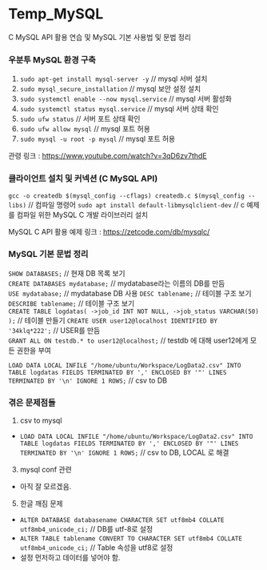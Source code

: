 # Temp_MySQL
C MySQL API 활용 연습 및 MySQL 기본 사용법 및 문법 정리 

### 우분투 MySQL 환경 구축 
1. `sudo apt-get install mysql-server -y` // mysql 서버 설치  
2. `sudo mysql_secure_installation`  // mysql 보안 설정 설치  
3. `sudo systemctl enable --now mysql.service` // mysql 서버 활성화  
4. `sudo systemctl status mysql.service` // mysql 서버 상태 확인  
5. `sudo ufw status` // 서버 포트 상태 확인  
6. `sudo ufw allow mysql` // mysql 포트 허용  
7. `sudo mysql -u root -p mysql` // mysql 포트 허용  

관령 링크 : https://www.youtube.com/watch?v=3qD6zv7thdE  
### 클라이언트 설치 및 커넥션 (C MySQL API)
`gcc -o createdb $(mysql_config --cflags) createdb.c $(mysql_config --libs)` // 컴파일 명령어 
`sudo apt install default-libmysqlclient-dev` // c 예제를 컴파일 위한 MySQL C 개발 라이브러리 설치

MySQL C API 활용 예제 링크 : https://zetcode.com/db/mysqlc/  
### MySQL 기본 문법 정리
`SHOW DATABASES;` // 현재 DB 목록 보기  
`CREATE DATABASES mydatabase;` // mydatabase라는 이름의 DB를 만듬   
`USE mydatabase;` // mydatabase DB 사용
`DESC tablename;` // 테이블 구조 보기  
`DESCRIBE tablename;` // 테이블 구조 보기  
`CREATE TABLE logdatas(
	->job_id INT NOT NULL,
	->job_status VARCHAR(50)
);` // 테이블 만들기 
`CREATE USER user12@localhost IDENTIFIED BY '34klq*222';` // USER를 만듬  
`GRANT ALL ON testdb.* to user12@localhost;` // testdb 에 대해 user12에게 모든 권한을 부여  

`LOAD DATA LOCAL INFILE "/home/ubuntu/Workspace/LogData2.csv" INTO TABLE logdatas FIELDS TERMINATED BY ',' ENCLOSED BY '"' LINES TERMINATED BY '\n' IGNORE 1 ROWS;` // csv to DB

### 겪은 문제점들 
1. csv to mysql  
- `LOAD DATA LOCAL INFILE "/home/ubuntu/Workspace/LogData2.csv" INTO TABLE logdatas FIELDS TERMINATED BY ',' ENCLOSED BY '"' LINES TERMINATED BY '\n' IGNORE 1 ROWS;` // csv to DB, LOCAL 로 해결   
3. mysql conf 관련  
- 아직 잘 모르겠음.  
5. 한글 깨짐 문제  
- `ALTER DATABASE databasename CHARACTER SET utf8mb4 COLLATE utf8mb4_unicode_ci;` // DB를 utf-8로 설정  
- `ALTER TABLE tablename CONVERT TO CHARACTER SET utf8mb4 COLLATE utf8mb4_unicode_ci;` // Table 속성을 utf8로 설정  
- 설정 먼저하고 데이터를 넣어야 함.  
